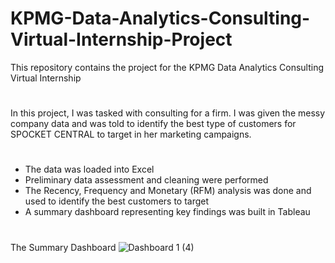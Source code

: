 # KPMG-Data-Analytics-Consulting-Virtual-Internship-Project
This repository contains the project for the KPMG Data Analytics Consulting Virtual Internship
#
In this project, I was tasked with consulting for a firm. I was given the messy company data and was told to identify the best type of customers for SPOCKET CENTRAL to target in her marketing campaigns.
#
* The data was loaded into Excel
* Preliminary data assessment and cleaning were performed
* The Recency, Frequency and Monetary (RFM) analysis was done and used to identify the best customers to target
* A summary dashboard representing key findings was built in Tableau
#
The Summary Dashboard
![Dashboard 1 (4)](https://github.com/DataStance1/KPMG-Data-Analytics-Consulting-Virtual-Internship-Project/assets/114801619/542c6afd-0255-4d82-a34d-378a00c862fc)
